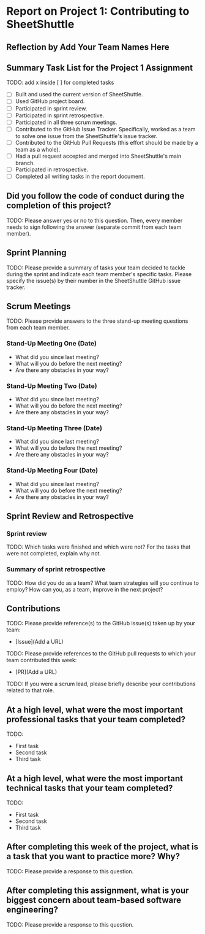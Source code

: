 # Report on Project 1: Contributing to SheetShuttle

## Reflection by Add Your Team Names Here

## Summary Task List for the Project 1 Assignment

TODO: add x inside [ ] for completed tasks

- [ ] Built and used the current version of SheetShuttle.
- [ ] Used GitHub project board.
- [ ] Participated in sprint review.
- [ ] Participated in sprint retrospective.
- [ ] Participated in all three scrum meetings.
- [ ] Contributed to the GitHub Issue Tracker. Specifically, worked as a team to solve one issue from the SheetShuttle's issue tracker.
- [ ] Contributed to the GitHub Pull Requests (this effort should be made by a team as a whole).
- [ ] Had a pull request accepted and merged into SheetShuttle's main branch.
- [ ] Participated in retrospective.
- [ ] Completed all writing tasks in the report document.

## Did you follow the code of conduct during the completion of this project?

TODO: Please answer yes or no to this question. Then, every member needs to sign following the answer (separate commit from each team member).

## Sprint Planning

TODO: Please provide a summary of tasks your team decided to tackle during the sprint and indicate each team member's specific tasks. Please specify the issue(s) by their number in the SheetShuttle GitHub issue tracker.

## Scrum Meetings

TODO: Please provide answers to the three stand-up meeting questions from each team member.

### Stand-Up Meeting One (Date)

- What did you since last meeting?
- What will you do before the next meeting?
- Are there any obstacles in your way?

### Stand-Up Meeting Two (Date)

- What did you since last meeting?
- What will you do before the next meeting?
- Are there any obstacles in your way?

### Stand-Up Meeting Three (Date)

- What did you since last meeting?
- What will you do before the next meeting?
- Are there any obstacles in your way?

### Stand-Up Meeting Four (Date)

- What did you since last meeting?
- What will you do before the next meeting?
- Are there any obstacles in your way?

## Sprint Review and Retrospective

### Sprint review

TODO: Which tasks were finished and which were not? For the tasks that were not completed, explain why not.

### Summary of sprint retrospective

TODO: How did you do as a team? What team strategies will you continue to employ? How can you, as a team, improve in the next project?

## Contributions

TODO: Please provide reference(s) to the GitHub issue(s) taken up by your team:

- [Issue](Add a URL)

TODO: Please provide references to the GitHub pull requests to which your team contributed this week:

- [PR](Add a URL)

TODO: If you were a scrum lead, please briefly describe your contributions related to that role.

## At a high level, what were the most important professional tasks that your team completed?

TODO: 
- First task
- Second task
- Third task

## At a high level, what were the most important technical tasks that your team completed?

TODO: 
- First task
- Second task
- Third task

## After completing this week of the project, what is a task that you want to practice more? Why?

TODO: Please provide a response to this question.

## After completing this assignment, what is your biggest concern about team-based software engineering?

TODO: Please provide a response to this question.
